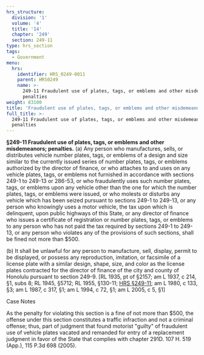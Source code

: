 ```yaml
---
hrs_structure:
  division: '1'
  volume: '4'
  title: '14'
  chapter: '249'
  section: 249-11
type: hrs_section
tags:
  - Government
menu:
  hrs:
    identifier: HRS_0249-0011
    parent: HRS0249
    name: >-
      249-11 Fraudulent use of plates, tags, or emblems and other misdemeanors;
      penalties
weight: 83100
title: 'Fraudulent use of plates, tags, or emblems and other misdemeanors; penalties'
full_title: >-
  249-11 Fraudulent use of plates, tags, or emblems and other misdemeanors;
  penalties
---
```

**§249-11 Fraudulent use of plates, tags, or emblems and other misdemeanors; penalties.** (a) Any person who manufactures, sells, or distributes vehicle number plates, tags, or emblems of a design and size similar to the currently issued series of number plates, tags, or emblems authorized by the director of finance, or who attaches to and uses on any vehicle plates, tags, or emblems not furnished in accordance with sections 249-1 to 249-13 or 286-53, or who fraudulently uses such number plates, tags, or emblems upon any vehicle other than the one for which the number plates, tags, or emblems were issued, or who molests or disturbs any vehicle which has been seized pursuant to sections 249-1 to 249-13, or any person who knowingly uses a motor vehicle, the tax upon which is delinquent, upon public highways of this State, or any director of finance who issues a certificate of registration or number plates, tags, or emblems to any person who has not paid the tax required by sections 249-1 to 249-13, or any person who violates any of the provisions of such sections, shall be fined not more than $500.

(b) It shall be unlawful for any person to manufacture, sell, display, permit to be displayed, or possess any reproduction, imitation, or facsimile of a license plate with a similar design, shape, size, and color as the license plates contracted for the director of finance of the city and county of Honolulu pursuant to section 249-9\. [RL 1935, pt of §2157; am L 1937, c 214, §1, subs 8; RL 1945, §5712; RL 1955, §130-11; [HRS §249-11](/title-14/chapter-249/section-249-11/); am L 1980, c 133, §3; am L 1987, c 317, §1; am L 1994, c 72, §1; am L 2005, c 5, §1]

Case Notes

As the penalty for violating this section is a fine of not more than $500, the offense under this section constitutes a traffic infraction and not a criminal offense; thus, part of judgment that found motorist "guilty" of fraudulent use of vehicle plates vacated and remanded for entry of a replacement judgment in favor of the State that complies with chapter 291D. 107 H. 519 (App.), 115 P.3d 698 (2005).